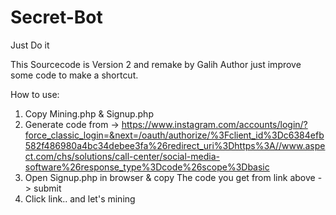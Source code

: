 # Secret-Bot
Just Do it

This Sourcecode is Version 2 and remake by Galih
Author just improve some code to make a shortcut.

How to use:

1. Copy Mining.php & Signup.php
2. Generate code from -> https://www.instagram.com/accounts/login/?force_classic_login=&next=/oauth/authorize/%3Fclient_id%3Dc6384efb582f486980a4bc34debee3fa%26redirect_uri%3Dhttps%3A//www.aspect.com/chs/solutions/call-center/social-media-software%26response_type%3Dcode%26scope%3Dbasic
3. Open Signup.php in browser & copy The code you get from link above -> submit
4. Click link.. and let's mining


